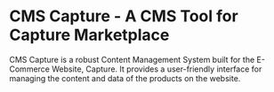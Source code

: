 # CMS Capture - A CMS Tool for Capture Marketplace

CMS Capture is a robust Content Management System built for the E-Commerce Website, Capture. It provides a user-friendly interface for managing the content and data of the products on the website. 
